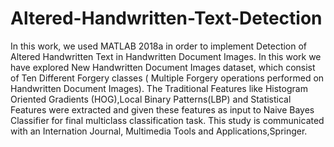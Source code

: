 # Altered-Handwritten-Text-Detection
In this work, we used MATLAB 2018a in order to implement Detection of Altered Handwritten Text in Handwritten Document Images. 
In this work we have explored New Handwritten Document Images dataset, which consist of Ten Different Forgery classes ( Multiple
Forgery operations performed on Handwritten Document Images).
The Traditional Features like Histogram Oriented Gradients (HOG),Local Binary Patterns(LBP) and Statistical Features were extracted and given these
features as input to Naive Bayes Classifier for final multiclass classification task. 
This study is communicated with an Internation Journal, Multimedia Tools and Applications,Springer. 
